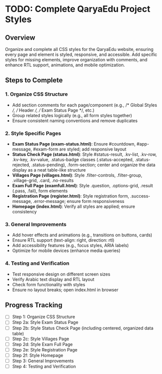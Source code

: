 # TODO: Complete QaryaEdu Project Styles

## Overview
Organize and complete all CSS styles for the QaryaEdu website, ensuring every page and element is styled, responsive, and accessible. Add specific styles for missing elements, improve organization with comments, and enhance RTL support, animations, and mobile optimization.

## Steps to Complete

### 1. Organize CSS Structure
- Add section comments for each page/component (e.g., /* Global Styles */, /* Header */, /* Exam Status Page */, etc.)
- Group related styles logically (e.g., all form styles together)
- Ensure consistent naming conventions and remove duplicates

### 2. Style Specific Pages
- **Exam Status Page (exam-status.html)**: Ensure #countdown, #app-message, #exam-form are styled; add responsive layout
- **Status Check Page (status.html)**: Style #status-result, .kv-list, .kv-row, .kv-key, .kv-value, .status-badge classes (.status-accepted, .status-rejected, .status-pending), .form-section; center and organize the data display as a neat table-like structure
- **Villages Page (villages.html)**: Style .filter-controls, .filter-group, .village-grid, .card, .no-results
- **Exam Full Page (examfull.html)**: Style .question, .options-grid, .result (.pass, .fail), form elements
- **Registration Page (register.html)**: Style registration form, .success-message, .error-message; ensure form responsiveness
- **Homepage (index.html)**: Verify all styles are applied; ensure consistency

### 3. General Improvements
- Add hover effects and animations (e.g., transitions on buttons, cards)
- Ensure RTL support (text-align: right, direction: rtl)
- Add accessibility features (e.g., focus styles, ARIA labels)
- Optimize for mobile devices (enhance media queries)

### 4. Testing and Verification
- Test responsive design on different screen sizes
- Verify Arabic text display and RTL layout
- Check form functionality with styles
- Ensure no layout breaks; open index.html in browser

## Progress Tracking
- [ ] Step 1: Organize CSS Structure
- [ ] Step 2a: Style Exam Status Page
- [ ] Step 2b: Style Status Check Page (including centered, organized data table)
- [ ] Step 2c: Style Villages Page
- [ ] Step 2d: Style Exam Full Page
- [ ] Step 2e: Style Registration Page
- [ ] Step 2f: Style Homepage
- [ ] Step 3: General Improvements
- [ ] Step 4: Testing and Verification
